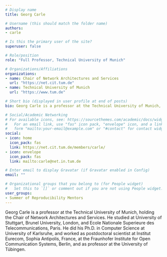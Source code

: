 ```yaml
---
# Display name
title: Georg Carle

# Username (this should match the folder name)
authors:
- carle

# Is this the primary user of the site?
superuser: false

# Role/position
role: "Full Professor, Technical University of Munich"

# Organizations/Affiliations
organizations:
- name: Chair of Network Architectures and Services
  url: "https://net.cit.tum.de"
- name: Technical University of Munich
  url: "https://www.tum.de"

# Short bio (displayed in user profile at end of posts)
bio: Georg Carle is a professor at the Technical University of Munich, holding the Chair of Network Architectures and Services.

# Social/Academic Networking
# For available icons, see: https://sourcethemes.com/academic/docs/widgets/#icons
#   For an email link, use "fas" icon pack, "envelope" icon, and a link in the
#   form "mailto:your-email@example.com" or "#contact" for contact widget.
social:
- icon: home
  icon_pack: fas
  link: https://net.cit.tum.de/members/carle/
- icon: envelope
  icon_pack: fas
  link: mailto:carle@net.in.tum.de

# Enter email to display Gravatar (if Gravatar enabled in Config)
email: ""

# Organizational groups that you belong to (for People widget)
#   Set this to `[]` or comment out if you are not using People widget.
user_groups:
- Summer of Reproducibility Mentors
---
```

Georg Carle is a professor at the Technical University of Munich, holding the Chair of Network Architectures and Services.
He studied at University of Stuttgart, Brunel University, London, and Ecole Nationale Superieure des Telecommunications, Paris.
He did his Ph.D. in Computer Science at University of Karlsruhe, and worked as postdoctoral scientist at Institut Eurecom, Sophia Antipolis, France, at the Fraunhofer Institute for Open Communication Systems, Berlin, and as professor at the University of Tübingen.
